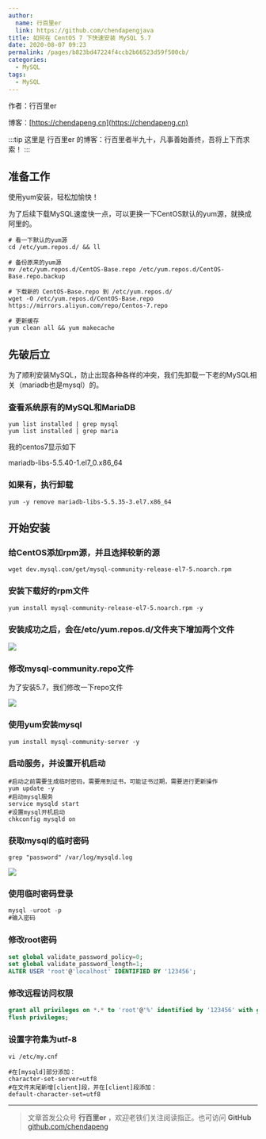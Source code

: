 ```yaml
---
author: 
  name: 行百里er
  link: https://github.com/chendapengjava
title: 如何在 CentOS 7 下快速安装 MySQL 5.7
date: 2020-08-07 09:23
permalink: /pages/b823bd47224f4ccb2b66523d59f500cb/
categories: 
  - MySQL
tags: 
  - MySQL
---
```


作者：行百里er

博客：[https://chendapeng.cn](https://chendapeng.cn)

:::tip
这里是 行百里er 的博客：行百里者半九十，凡事善始善终，吾将上下而求索！
:::

## 准备工作
使用yum安装，轻松加愉快！

为了后续下载MySQL速度快一点，可以更换一下CentOS默认的yum源，就换成阿里的。

```shell
# 看一下默认的yum源
cd /etc/yum.repos.d/ && ll

# 备份原来的yum源
mv /etc/yum.repos.d/CentOS-Base.repo /etc/yum.repos.d/CentOS-Base.repo.backup

# 下载新的 CentOS-Base.repo 到 /etc/yum.repos.d/
wget -O /etc/yum.repos.d/CentOS-Base.repo https://mirrors.aliyun.com/repo/Centos-7.repo

# 更新缓存
yum clean all && yum makecache
```

## 先破后立
为了顺利安装MySQL，防止出现各种各样的冲突，我们先卸载一下老的MySQL相关（mariadb也是mysql）的。

### 查看系统原有的MySQL和MariaDB

```shell
yum list installed | grep mysql
yum list installed | grep maria
```
我的centos7显示如下

mariadb-libs-5.5.40-1.el7_0.x86_64

### 如果有，执行卸载

```shell
yum -y remove mariadb-libs-5.5.35-3.el7.x86_64
```

## 开始安装
### 给CentOS添加rpm源，并且选择较新的源

```shell
wget dev.mysql.com/get/mysql-community-release-el7-5.noarch.rpm
```
### 安装下载好的rpm文件

```shell
yum install mysql-community-release-el7-5.noarch.rpm -y
```

### 安装成功之后，会在/etc/yum.repos.d/文件夹下增加两个文件

![](https://p3-juejin.byteimg.com/tos-cn-i-k3u1fbpfcp/d5bc03b4f58f4ca9b38f858b2daa5442~tplv-k3u1fbpfcp-zoom-1.image)


### 修改mysql-community.repo文件

为了安装5.7，我们修改一下repo文件

![](https://p3-juejin.byteimg.com/tos-cn-i-k3u1fbpfcp/6a64f5b7a6464cf3913d0a031a15b0b4~tplv-k3u1fbpfcp-zoom-1.image)



### 使用yum安装mysql

```shell
yum install mysql-community-server -y
```

### 启动服务，并设置开机启动

```
#启动之前需要生成临时密码，需要用到证书，可能证书过期，需要进行更新操作
yum update -y
#启动mysql服务
service mysqld start
#设置mysql开机启动
chkconfig mysqld on
```

### 获取mysql的临时密码

```shell
grep "password" /var/log/mysqld.log
```
![](https://p3-juejin.byteimg.com/tos-cn-i-k3u1fbpfcp/01b088fa75d04d6b908bc09faa689b3b~tplv-k3u1fbpfcp-zoom-1.image)


### 使用临时密码登录

```sql
mysql -uroot -p
#输入密码
```

### 修改root密码

```sql
set global validate_password_policy=0;
set global validate_password_length=1;
ALTER USER 'root'@'localhost' IDENTIFIED BY '123456';
```

### 修改远程访问权限

```sql
grant all privileges on *.* to 'root'@'%' identified by '123456' with grant option;
flush privileges;
```

### 设置字符集为utf-8

```shell
vi /etc/my.cnf

#在[mysqld]部分添加：
character-set-server=utf8
#在文件末尾新增[client]段，并在[client]段添加：
default-character-set=utf8
```

---

> 文章首发公众号 **行百里er** ，欢迎老铁们关注阅读指正。也可访问 **GitHub** [github.com/chendapeng](https://github.com/chendapengjava)



